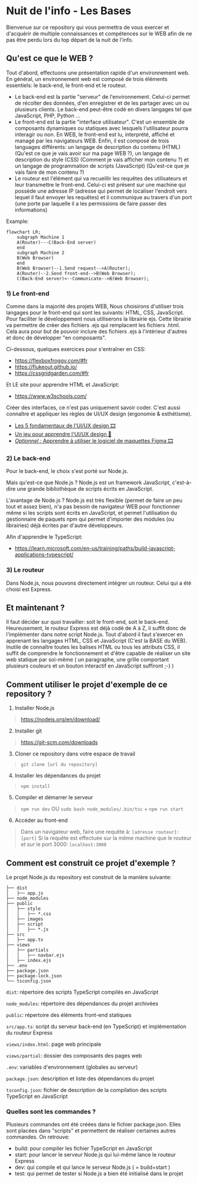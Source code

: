 # Nuit de l'info - Les Bases

Bienvenue sur ce repository qui vous permettra de vous exercer et d'acquérir de multiple connaissances et compétences sur le WEB afin de ne pas être perdu lors du top départ de la nuit de l'info.

## Qu'est ce que le WEB ?

Tout d'abord, effectuons une présentation rapide d'un environnement web.
En général, un environnement web est composé de trois éléments essentiels: le back-end, le front-end et le routeur.
- Le back-end est la partie "serveur" de l'environnement. Celui-ci permet de récolter des données, d'en enregistrer et de les partager avec un ou plusieurs clients. Le back-end peut-être codé en divers langages tel que JavaScript, PHP, Python ...
- Le front-end est la partie "interface utilisateur". C'est un ensemble de composants dynamiques ou statiques avec lesquels l'utilisateur pourra interagir ou non. En WEB, le front-end est lu, interprété, affiché et managé par les navigateurs WEB. Enfin, il est composé de trois languages différents: un langage de description du contenu (HTML) (Qu'est ce que je vais avoir sur ma page WEB ?), un langage de description du style (CSS) (Comment je vais afficher mon contenu ?) et un langage de programmation de scripts (JavaScript) (Qu'est-ce que je vais faire de mon contenu ?)
- Le routeur est l'élément qui va recueillir les requêtes des utilisateurs et leur transmettre le front-end. Celui-ci est présent sur une machine qui possède une adresse IP (adresse qui permet de localiser l'endroit vers lequel il faut envoyer les requêtes) et il communique au travers d'un port (une porte par laquelle il a les permissions de faire passer des informations)

Example:
```mermaid
flowchart LR;
    subgraph Machine 1
    A(Router)---C(Back-End server)
    end
    subgraph Machine 2
    B(Web Browser)
    end
    B(Web Browser)--1.Send request-->A(Router);
    A(Router)--2.Send front-end-->B(Web Browser);
    C(Back-End server)<--Communicate-->B(Web Browser);
```

### 1) Le front-end

Comme dans la majorité des projets WEB, Nous choisirons d'utiliser trois langages pour le front-end qui sont les suivants: HTML, CSS, JavaScript.
Pour faciliter le développement nous utiliserons la librairie ejs. Cette librairie va permettre de créer des fichiers .ejs qui remplacent les fichiers .html. Cela aura pour but de pouvoir inclure des fichiers .ejs à l'intérieur d'autres et donc de développer "en composants".

Ci-dessous, quelques exercices pour s'entraîner en CSS:
- https://flexboxfroggy.com/#fr
- https://flukeout.github.io/
- https://cssgridgarden.com/#fr

Et LE site pour apprendre HTML et JavaScript:
- https://www.w3schools.com/

Créer des interfaces, ce n'est pas uniquement savoir coder. C'est aussi connaître et appliquer les règles de UI/UX design (ergonomie & esthétisme).
- <a href="https://youtu.be/RqCJRrseD1k?t=1055">Les 5 fondamentaux de l'UI/UX design 🎞️</a>
- <a href="https://designcourse.com/app/course/ueye">Un jeu pour apprendre l'UI/UX design 🎲</a>
- <a href="https://www.youtube.com/watch?v=YiLUYf4HDh4">*Optionnel :* Apprendre à utiliser le logiciel de maquettes Figma 🎞️</a>

### 2) Le back-end

Pour le back-end, le choix s'est porté sur Node.js.

Mais qu'est-ce que Node.js ?
Node.js est un framework JavaScript, c'est-à-dire une grande bibliothèque de scripts écrits en JavaScript.

L'avantage de Node.js ?
Node.js est très flexible (permet de faire un peu tout et assez bien), n'a pas besoin de navigateur WEB pour fonctionner même si les scripts sont écrits en JavaScript, et permet l'utilisation du gestionnaire de paquets npm qui permet d'importer des modules (ou librairies) déjà écrites par d'autre développeurs.

Afin d'apprendre le TypeScript:
- https://learn.microsoft.com/en-us/training/paths/build-javascript-applications-typescript/

### 3) Le routeur

Dans Node.js, nous pouvons directement intégrer un routeur. Celui qui a été choisi est Express.

## Et maintenant ?

Il faut décider sur quoi travailler: soit le front-end, soit le back-end. Heureusement, le routeur Express est déjà codé de A à Z, il suffit donc de l'implémenter dans notre script Node.js.
Tout d'abord il faut s'exercer en apprenant les langages HTML, CSS et JavaScript (C'est la BASE du WEB). Inutile de connaître toutes les balises HTML ou tous les attributs CSS, il suffit de comprendre le fonctionnement et d'être capable de réaliser un site web statique par soi-même ( un paragraphe, une grille comportant plusieurs couleurs et un bouton interactif en JavaScript suffiront ;-) )

## Comment utiliser le projet d'exemple de ce repository ?

1) Installer Node.js
> https://nodejs.org/en/download/

2) Installer git
> https://git-scm.com/downloads

3) Cloner ce repository dans votre espace de travail 

> ```git clone [url du repository]```

4) Installer les dépendances du projet

> ```npm install```

5) Compiler et démarrer le serveur

> ```npm run dev``` OU ```sudo bash node_modules/.bin/tsc``` + ```npm run start```

6) Accéder au front-end

> Dans un navigateur web, faire une requête à: ```[adresse routeur]:[port]```
> Si la requête est effectuée sur la même machine que le routeur et sur le port 3000: ```localhost:3000```

## Comment est construit ce projet d'exemple ?

Le projet Node.js du repository est construit de la manière suivante:

 ```
├── dist
│   ├── app.js
├── node_modules
├── public
│   ├── style
│   │   ├── *.css
│   ├── images
│   ├── script
│   │   ├── *.js
├── src
│   ├── app.ts
├── views
│   ├── partials
│   │   ├── navbar.ejs
│   ├── index.ejs
├── .env
├── package.json
├── package-lock.json 
└── tsconfig.json
 ```

```dist```: répertoire des scripts TypeScript compilés en JavaScript

```node_modules```: répertoire des dépendances du projet archivées

```public```: répertoire des éléments front-end statiques

```src/app.ts```: script du serveur back-end (en TypeScript) et implémentation du routeur Express

```views/index.html```: page web principale

```views/partial```: dossier des composants des pages web

```.env```: variables d'environnement (globales au serveur)

```package.json```: description et liste des dépendances du projet

```tsconfig.json```: fichier de description de la compilation des scripts TypeScript en JavaScript

### Quelles sont les commandes ?

Plusieurs commandes ont été créées dans le fichier package.json. Elles sont placées dans "scripts" et permettent de réaliser certaines autres commandes.
On retrouve:
- build: pour compiler les fichier TypeScript en JavaScript
- start: pour lancer le serveur Node.js qui lui-même lance le routeur Express
- dev: qui compile et qui lance le serveur Node.js ( = build+start )
- test: qui permet de tester si Node.js a bien été initialisé dans le projet
